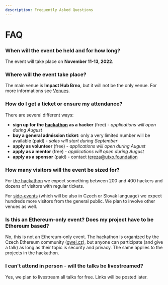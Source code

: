 ```yaml
---
description: Frequently Asked Questions
---
```


# FAQ

### When will the event be held and for how long?

The event will take place on **November 11-13, 2022**.

### Where will the event take place?

The main venue is **Impact Hub Brno**, but it will not be the only venue. For more informations see [Venues](venues.md).

### How do I get a ticket or ensure my attendance?

There are several different ways:

* **sign up for the** [**hackathon**](hackathon.md) **as a hacker** (free) - _applications will open during August_
* **buy a general admission ticket**: only a very limited number will be available (paid) - _sales will start during September_
* **apply as volunteer** (free) - _applications will open during August_
* **apply as a mentor** (free) - _applications will open during August_
* **apply as a sponsor** (paid) - contact [tereza@utxo.foundation](mailto:tereza@utxo.foundation)

### How many visitors will the event be sized for?

For [the hackathon](hackathon.md) we expect something between 200 and 400 hackers and dozens of visitors with regular tickets.&#x20;

For [side-events](side-events.md) (which will be also in Czech or Slovak language) we expect hundreds more visitors from the general public. We plan to involve other venues as well.

### Is this an Ethereum-only event? Does my project have to be Ethereum based?

No, this is not an Ethereum-only event. The hackathon is organized by the Czech Ethereum community ([gwei.cz](https://gwei.cz)), but anyone can participate (and give a talk) as long as their topic is security and privacy. The same applies to the projects in the hackathon.

### I can't attend in person - will the talks be livestreamed?

Yes, we plan to livestream all talks for free. Links will be posted later.

